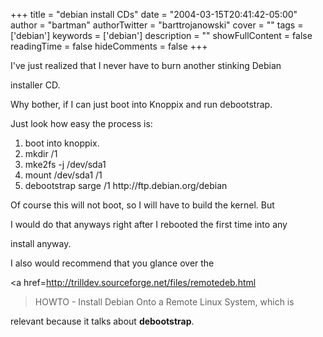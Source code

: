 +++
title = "debian install CDs"
date = "2004-03-15T20:41:42-05:00"
author = "bartman"
authorTwitter = "barttrojanowski"
cover = ""
tags = ['debian']
keywords = ['debian']
description = ""
showFullContent = false
readingTime = false
hideComments = false
+++

<p>I've just realized that I never have to burn another stinking Debian

installer CD.</p>



<p>Why bother, if I can just boot into Knoppix and run debootstrap.</p>



<p>Just look how easy the process is:</p>



<ol>

<li> boot into knoppix.

<li> mkdir /1

<li> mke2fs -j /dev/sda1

<li> mount /dev/sda1 /1

<li> debootstrap sarge /1 http://ftp.debian.org/debian

</ol>



<p>Of course this will not boot, so I will have to build the kernel.  But 

I would do that anyways right after I rebooted the first time into any 

install anyway.</p>



<p>I also would recommend that you glance over the 

<a href=http://trilldev.sourceforge.net/files/remotedeb.html

>HOWTO - Install Debian Onto a Remote Linux System</a>, which is 

relevant because it talks about <b>debootstrap</b>.</p>


